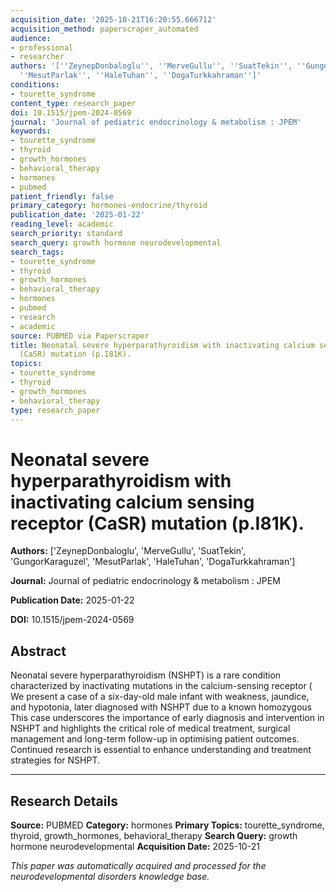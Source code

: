 ```yaml
---
acquisition_date: '2025-10-21T16:20:55.666712'
acquisition_method: paperscraper_automated
audience:
- professional
- researcher
authors: '[''ZeynepDonbaloglu'', ''MerveGullu'', ''SuatTekin'', ''GungorKaraguzel'',
  ''MesutParlak'', ''HaleTuhan'', ''DogaTurkkahraman'']'
conditions:
- tourette_syndrome
content_type: research_paper
doi: 10.1515/jpem-2024-0569
journal: 'Journal of pediatric endocrinology & metabolism : JPEM'
keywords:
- tourette_syndrome
- thyroid
- growth_hormones
- behavioral_therapy
- hormones
- pubmed
patient_friendly: false
primary_category: hormones-endocrine/thyroid
publication_date: '2025-01-22'
reading_level: academic
search_priority: standard
search_query: growth hormone neurodevelopmental
search_tags:
- tourette_syndrome
- thyroid
- growth_hormones
- behavioral_therapy
- hormones
- pubmed
- research
- academic
source: PUBMED via Paperscraper
title: Neonatal severe hyperparathyroidism with inactivating calcium sensing receptor
  (CaSR) mutation (p.I81K).
topics:
- tourette_syndrome
- thyroid
- growth_hormones
- behavioral_therapy
type: research_paper
---
```


# Neonatal severe hyperparathyroidism with inactivating calcium sensing receptor (CaSR) mutation (p.I81K).

**Authors:** ['ZeynepDonbaloglu', 'MerveGullu', 'SuatTekin', 'GungorKaraguzel', 'MesutParlak', 'HaleTuhan', 'DogaTurkkahraman']

**Journal:** Journal of pediatric endocrinology & metabolism : JPEM

**Publication Date:** 2025-01-22

**DOI:** 10.1515/jpem-2024-0569

## Abstract

Neonatal severe hyperparathyroidism (NSHPT) is a rare condition characterized by inactivating mutations in the calcium-sensing receptor ( We present a case of a six-day-old male infant with weakness, jaundice, and hypotonia, later diagnosed with NSHPT due to a known homozygous This case underscores the importance of early diagnosis and intervention in NSHPT and highlights the critical role of medical treatment, surgical management and long-term follow-up in optimising patient outcomes. Continued research is essential to enhance understanding and treatment strategies for NSHPT.

---

## Research Details

**Source:** PUBMED
**Category:** hormones
**Primary Topics:** tourette_syndrome, thyroid, growth_hormones, behavioral_therapy
**Search Query:** growth hormone neurodevelopmental
**Acquisition Date:** 2025-10-21

*This paper was automatically acquired and processed for the neurodevelopmental disorders knowledge base.*

